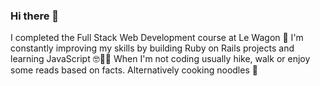 ### Hi there 👋
I completed the Full Stack Web Development course at Le Wagon 🚀
I'm constantly improving my skills by building Ruby on Rails projects and learning JavaScript 🤓👩‍💻
When I'm not coding usually hike, walk or enjoy some reads based on facts. Alternatively cooking noodles 🐼

<!--
**Szczepanowska/Szczepanowska** is a ✨ _special_ ✨ repository because its `README.md` (this file) appears on your GitHub profile.

Here are some ideas to get you started:

- 🔭 I’m currently working on ...
- 🌱 I’m currently learning ...
- 👯 I’m looking to collaborate on ...
- 🤔 I’m looking for help with ...
- 💬 Ask me about ...
- 📫 How to reach me: ...
- 😄 Pronouns: ...
- ⚡ Fun fact: ...
-->
